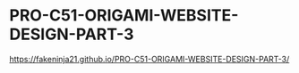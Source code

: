 # PRO-C51-ORIGAMI-WEBSITE-DESIGN-PART-3
https://fakeninja21.github.io/PRO-C51-ORIGAMI-WEBSITE-DESIGN-PART-3/
